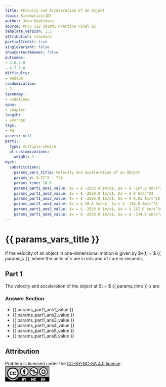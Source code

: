 ```yaml
---
title: Velocity and Acceleration of an Object
topic: Kinematics(1D)
author: John Hopkinson
source: PHYS 112 2019W1 Practice Final Q2
template_version: 1.3
attribution: standard
partialCredit: true
singleVariant: false
showCorrectAnswer: false
outcomes:
- 4.6.3.0
- 4.7.3.0
difficulty:
- medium
randomization:
- 2
taxonomy:
- undefined
span:
- chapter
length:
- average
tags:
- PW
assets: null
part1:
  type: multiple-choice
  pl-customizations:
    weight: 1
myst:
  substitutions:
    params_vars_title: Velocity and Acceleration of an Object
    params_v: $-7t^2 - 7t$
    params_time: 18.6
    params_part1_ans1_value: $v = $ -2550.0 $m/s$, $a = $ -267.0 $m/s^2$
    params_part1_ans2_value: $v = $ -2550.0 $m/s$, $a = $ 0 $m/s^2$
    params_part1_ans3_value: $v = $ -2550.0 $m/s$, $a = $ 9.81 $m/s^2$
    params_part1_ans4_value: $v = $ 18.6 $m/s$, $a = $ -134.0 $m/s^2$
    params_part1_ans5_value: $v = $ -2550.0 $m/s$, $a = $ 267.0 $m/s^2$
    params_part1_ans6_value: $v = $ -2550.0 $m/s$, $a = $ -534.0 $m/s^2$
---
```

# {{ params_vars_title }}
If the velocity of an object in one-dimensional motion is given by $v(t) = $ {{ params_v }}, where the units of $v$ are in $m/s$ and of $t$ are in seconds,

## Part 1

The velocity and acceleration of the object at $t = $ {{ params_time }} $s$ are:

### Answer Section

- {{ params_part1_ans1_value }}
- {{ params_part1_ans2_value }}
- {{ params_part1_ans3_value }}
- {{ params_part1_ans4_value }}
- {{ params_part1_ans5_value }}
- {{ params_part1_ans6_value }}

## Attribution

Problem is licensed under the [CC-BY-NC-SA 4.0 license](https://creativecommons.org/licenses/by-nc-sa/4.0/).<br> ![The Creative Commons 4.0 license requiring attribution-BY, non-commercial-NC, and share-alike-SA license.](https://raw.githubusercontent.com/firasm/bits/master/by-nc-sa.png)